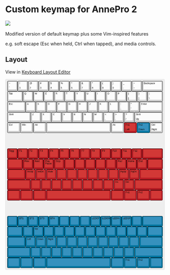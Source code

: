 # Custom keymap for AnnePro 2

![](https://res.cloudinary.com/j4ckofalltrades/image/upload/c_limit,w_830/v1633803184/keebs/annepro2/annepro2_xqpg09.jpg)

Modified version of default keymap plus some Vim-inspired features

e.g. soft escape (Esc when held, Ctrl when tapped), and media controls.

## Layout

View in [Keyboard Layout Editor](http://www.keyboard-layout-editor.com/#/gists/a1f6519e723ad81ca151741b53a28b80)

![SofleKeyboard custom keymap](https://raw.githubusercontent.com/j4ckofalltrades/keebs/master/anne-pro-2/assets/annepro2.png)
